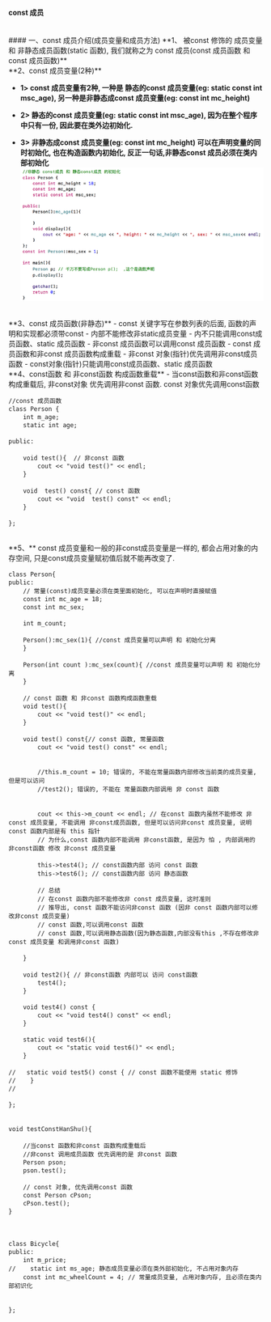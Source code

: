 #### const 成员



<br>
#### 一、const 成员介绍(成员变量和成员方法)
**1、 被const 修饰的 成员变量 和 非静态成员函数(static 函数), 我们就称之为 const 成员(const 成员函数 和 const 成员函数)**



<br>
**2、const 成员变量(2种)**

- **1>  const 成员变量有2种, 一种是 静态的const 成员变量(eg: static const int msc_age), 另一种是非静态成const 成员变量(eg: const int mc_height)**

- **2> 静态的const 成员变量(eg: static const int msc_age), 因为在整个程序中只有一份, 因此要在类外边初始化.**

- **3> 非静态成const 成员变量(eg: const int mc_height) 可以在声明变量的同时初始化, 也在构造函数内初始化, 反正一句话,非静态const 成员必须在类内部初始化**
![](/assets/Snip20190218_4.png)


<br>
**3、const 成员函数(非静态)**
- const 关键字写在参数列表的后面, 函数的声明和实现都必须带const
- 内部不能修改非static成员变量
- 内不只能调用const成员函数、static 成员函数
- 非const 成员函数可以调用const 成员函数
- const 成员函数和非const 成员函数构成重载
- 非const 对象(指针)优先调用非const成员函数
- const对象(指针)只能调用const成员函数、static 成员函数




<br>
**4、const函数 和 非const函数 构成函数重载**
- 当const函数和非const函数构成重载后, 非const对象 优先调用非const 函数. const 对象优先调用const函数

```
//const 成员函数
class Person {
    int m_age;
    static int age;
    
public:
    
    void test(){  // 非const 函数
        cout << "void test()" << endl;
    }
    
    void  test() const{ // const 函数
        cout << "void  test() const" << endl;
    }
    
};
```

<br>
**5、** const 成员变量和一般的非const成员变量是一样的, 都会占用对象的内存空间, 只是const成员变量赋初值后就不能再改变了.


```
class Person{
public:
    // 常量(const)成员变量必须在类里面初始化, 可以在声明时直接赋值
    const int mc_age = 18;
    const int mc_sex;
    
    int m_count;
    
    Person():mc_sex(1){ //const 成员变量可以声明 和 初始化分离
    }
    
    Person(int count ):mc_sex(count){ //const 成员变量可以声明 和 初始化分离
    }
    
    // const 函数 和 非const 函数构成函数重载
    void test(){
        cout << "void test()" << endl;
    }
    
    void test() const{// const 函数, 常量函数
        cout << "void test() const" << endl;
        
        
        //this.m_count = 10; 错误的, 不能在常量函数内部修改当前类的成员变量, 但是可以访问
        //test2(); 错误的, 不能在 常量函数内部调用 非 const 函数
        
        
        cout << this->m_count << endl; // 在const 函数内虽然不能修改 非const 成员变量, 不能调用 非const成员函数, 但是可以访问非const 成员变量, 说明 const 函数内部是有 this 指针
        // 为什么,const 函数内部不能调用 非const函数, 是因为 怕 , 内部调用的 非const函数 修改 非const 成员变量
        
        this->test4(); // const函数内部 访问 const 函数
        this->test6(); // const函数内部 访问 静态函数
        
        // 总结
        // 在const 函数内部不能修改非 const 成员变量, 这时准则
        // 推导出, const 函数不能访问非const 函数 (因非 const 函数内部可以修改非const 成员变量)
        // const 函数,可以调用const 函数
        // const 函数,可以调用静态函数(因为静态函数,内部没有this ,不存在修改非const 成员变量 和调用非const 函数)
        
    }
    
    void test2(){ // 非const函数 内部可以 访问 const函数
        test4();
    }
    
    void test4() const {
        cout << "void test4() const" << endl;
    }
    
    static void test6(){
        cout << "static void test6()" << endl;
    }
    
//   static void test5() const { // const 函数不能使用 static 修饰
//    }
//
    
};


void testConstHanShu(){
    
    //当const 函数和非const 函数构成重载后
    //非const 调用成员函数 优先调用的是 非const 函数
    Person pson;
    pson.test();
    
    // const 对象, 优先调用const 函数
    const Person cPson;
    cPson.test();
}



class Bicycle{
public:
    int m_price;
//    static int ms_age; 静态成员变量必须在类外部初始化, 不占用对象内存
    const int mc_wheelCount = 4; // 常量成员变量, 占用对象内存, 且必须在类内部初识化
    
    
};

```

